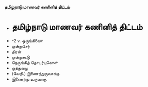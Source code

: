 **தமிழ்நாடு மாணவர் கணினித் திட்டம்**
- # தமிழ்நாடு மாணவர் கணினித் திட்டம்
- -2 v. ஒருங்கிணை
- ஒன்றுசேர்
- திரள்
- ஒன்றுகூடு
- நெருங்கித் தொடர்புகொள்
- ஒத்துழை
- (வேதி.) இணைத்துருவாக்கு
- இணைந்து உருவாகு.

